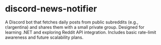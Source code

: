 # discord-news-notifier
A Discord bot that fetches daily posts from public subreddits (e.g., r/argentina) and shares them with a small private group. Designed for learning .NET and exploring Reddit API integration. Includes basic rate-limit awareness and future scalability plans.
